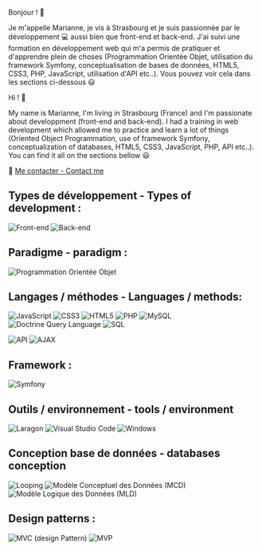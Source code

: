 
Bonjour ! :wave:

Je m'appelle Marianne, je vis à Strasbourg et je suis passionnée par le développement :computer: aussi bien que front-end et back-end.
J'ai suivi une formation en développement web qui m'a permis de pratiquer et d'apprendre plein de choses (Programmation Orientée Objet, utilisation du framework Symfony, conceptualisation de bases de données, HTML5, CSS3, PHP, JavaScript, utilisation d'API etc..). Vous pouvez voir cela dans les sections ci-dessous :smiley:  

Hi ! :wave:

My name is Marianne, I'm living in Strasbourg (France) and I'm passionate about developpment (front-end and back-end).
I had a training in web development which allowed me to practice and learn a lot of things (Oriented Object Programmation, use of framework Symfony, conceptualization of databases, HTML5, CSS3, JavaScript, PHP, API etc..). You can find it all on the sections bellow :smiley:



:speech_balloon: 	[Me contacter - Contact me](https://www.linkedin.com/in/marianne-do-sacramento-200b38249/)


## Types de développement - Types of development :

![Front-end](https://img.shields.io/badge/Front--end-BEDC76?style=for-the-badge) ![Back-end](https://img.shields.io/badge/Back--end-F28A63?style=for-the-badge)



## Paradigme - paradigm :

![Programmation Orientée Objet](https://img.shields.io/badge/Programmation%20Orient%C3%A9e%20Objet-91E1D5?style=for-the-badge)


## Langages / méthodes - Languages / methods:

![JavaScript](https://img.shields.io/badge/JavaScript-F7DF1E?style=for-the-badge&logo=JavaScript&logoColor=000000)  ![CSS3](https://img.shields.io/badge/CSS3-1572B6?style=for-the-badge&logo=CSS3)  ![HTML5](https://img.shields.io/badge/HTML5-E34F26?style=for-the-badge&logo=HTML5&logoColor=000000)  ![PHP](https://img.shields.io/badge/PHP-777BB4?style=for-the-badge&logo=PHP&logoColor=000000)  ![MySQL](https://img.shields.io/badge/MySQL-4479A1?style=for-the-badge&logo=MySQL&logoColor=000000)  ![Doctrine Query Language](https://img.shields.io/badge/Doctrine%20Query%20Language-FBAC02?style=for-the-badge)  ![SQL](https://img.shields.io/badge/SQL-428493?style=for-the-badge)

![API](https://img.shields.io/badge/API-C7F1B3?style=for-the-badge)  ![AJAX](https://img.shields.io/badge/AJAX-C7EBF3?style=for-the-badge)


## Framework :


![Symfony](https://img.shields.io/badge/Symfony-EFEFEF?style=for-the-badge&logo=Symfony&logoColor=000000)


## Outils / environnement - tools / environment

![Laragon](https://img.shields.io/badge/Laragon-0E83CD?style=for-the-badge&logo=Laragon&logoColor=000000)  ![Visual Studio Code](https://img.shields.io/badge/Visual%20Studio%20Code-007ACC?style=for-the-badge&logo=Visual-Studio-Code)  ![Windows](https://img.shields.io/badge/Windows-0078D6?style=for-the-badge&logo=Windows)


## Conception base de données - databases conception

![Looping](https://img.shields.io/badge/Looping-F8F54F?style=for-the-badge)  ![Modèle Conceptuel des Données (MCD)](https://img.shields.io/badge/Mod%C3%A8le%20Conceptuel%20des%20Donn%C3%A9es%20(MCD)-4FB3F8?style=for-the-badge)  ![Modèle Logique des Données (MLD)](https://img.shields.io/badge/Mod%C3%A8le%20Logique%20des%20Donn%C3%A9es%20(MLD)-4FF8C7?style=for-the-badge)


## Design patterns :

![MVC (design Pattern)](https://img.shields.io/badge/MVC%20(design%20Pattern)-E6AD34?style=for-the-badge)  ![MVP](https://img.shields.io/badge/MVP-B491E1?style=for-the-badge)
